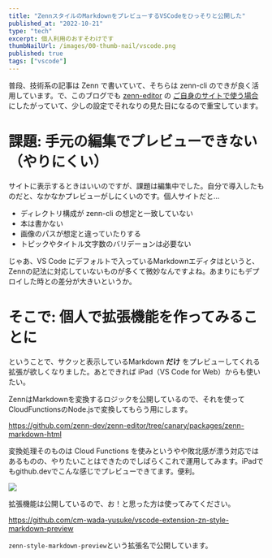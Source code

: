 ```yaml
---
title: "ZennスタイルのMarkdownをプレビューするVSCodeをひっそりと公開した"
published_at: "2022-10-21"
type: "tech"
excerpt: 個人利用のおすそわけです
thumbNailUrl: /images/00-thumb-nail/vscode.png
published: true
tags: ["vscode"]
---
```


普段、技術系の記事は Zenn で書いていて、そちらは zenn-cli のできが良く活用しています。で、このブログでも [zenn-editor](https://github.com/zenn-dev/zenn-editor) の [ご自身のサイトで使う場合](https://github.com/zenn-dev/zenn-editor#%E3%81%94%E8%87%AA%E8%BA%AB%E3%81%AEweb%E3%82%B5%E3%82%A4%E3%83%88%E3%81%A7%E4%BD%BF%E3%81%86%E5%A0%B4%E5%90%88) にしたがっていて、少しの設定でそれなりの見た目になるので重宝しています。

# 課題: 手元の編集でプレビューできない（やりにくい）

サイトに表示するときはいいのですが、課題は編集中でした。自分で導入したものだと、なかなかプレビューがしにくいのです。個人サイトだと…

- ディレクトリ構成が zenn-cli の想定と一致していない
- 本は書かない
- 画像のパスが想定と違っていたりする
- トピックやタイトル文字数のバリデーョンは必要ない

じゃあ、VS Code にデフォルトで入っているMarkdownエディタはというと、Zennの記法に対応していないものが多くて微妙なんですよね。あまりにもデプロイした時との差分が大きいというか。

# そこで: 個人で拡張機能を作ってみることに

ということで、サクッと表示しているMarkdown **だけ** をプレビューしてくれる拡張が欲しくなりました。あとできれば iPad（VS Code for Web）からも使いたい。

ZennはMarkdownを変換するロジックを公開しているので、それを使ってCloudFunctionsのNode.jsで変換してもらう用にします。

https://github.com/zenn-dev/zenn-editor/tree/canary/packages/zenn-markdown-html

変換処理そのものは Cloud Functions を使みというやや敗北感が漂う対応ではあるものの、やりたいことはできたのでしばらくこれで運用してみます。iPadでもgithub.devでこんな感じでプレビューできてます。便利。

![](/images/22/B94FE5EE-2E5C-44C1-BF53-BD24428F3E45.png)

拡張機能は公開しているので、お！と思った方は使ってみてください。

https://github.com/cm-wada-yusuke/vscode-extension-zn-style-markdown-preview

`zenn-style-markdown-preview`という拡張名で公開しています。
